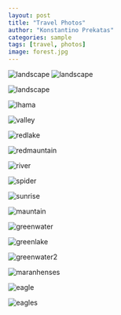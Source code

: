 ```yaml
---
layout: post
title: "Travel Photos"
author: "Konstantino Prekatas"
categories: sample
tags: [travel, photos]
image: forest.jpg
---
```


<img src="../assets/img/landscape.jpg" alt="landscape">

<img src="../../assets/img/landscape.jpg" alt="landscape">

![landscape](https://github.com/buena-onda-photography/buena-onda-photography.github.io/blob/gh-pages/assets/img/landscape.jpg)

![lhama](https://github.com/buena-onda-photography/buena-onda-photography.github.io/blob/gh-pages/assets/img/lhama.jpg)

![valley](https://github.com/buena-onda-photography/buena-onda-photography.github.io/blob/gh-pages/assets/img/valley.jpg)


![redlake](https://github.com/buena-onda-photography/buena-onda-photography.github.io/blob/gh-pages/assets/img/redlake.jpg)


![redmauntain](https://github.com/buena-onda-photography/buena-onda-photography.github.io/blob/gh-pages/assets/img/redmauntain.jpg)


![river](https://github.com/buena-onda-photography/buena-onda-photography.github.io/blob/gh-pages/assets/img/river.jpg)


![spider](https://github.com/buena-onda-photography/buena-onda-photography.github.io/blob/gh-pages/assets/img/spider.jpg)


![sunrise](https://github.com/buena-onda-photography/buena-onda-photography.github.io/blob/gh-pages/assets/img/sunrise-amazon.jpg)


![mauntain](https://github.com/buena-onda-photography/buena-onda-photography.github.io/blob/gh-pages/assets/img/redmauntain.jpg)


![greenwater](https://github.com/buena-onda-photography/buena-onda-photography.github.io/blob/gh-pages/assets/img/greenwater.jpg)


![greenlake](https://github.com/buena-onda-photography/buena-onda-photography.github.io/blob/gh-pages/assets/img/greenlake.jpg)


![greenwater2](https://github.com/buena-onda-photography/buena-onda-photography.github.io/blob/gh-pages/assets/img/greenwater2.jpg)


![maranhenses](https://github.com/buena-onda-photography/buena-onda-photography.github.io/blob/gh-pages/assets/img/maranhenses.jpg)


![eagle](https://github.com/buena-onda-photography/buena-onda-photography.github.io/blob/gh-pages/assets/img/eagle.jpg)


![eagles](https://github.com/buena-onda-photography/buena-onda-photography.github.io/blob/gh-pages/assets/img/eagles.jpg)

